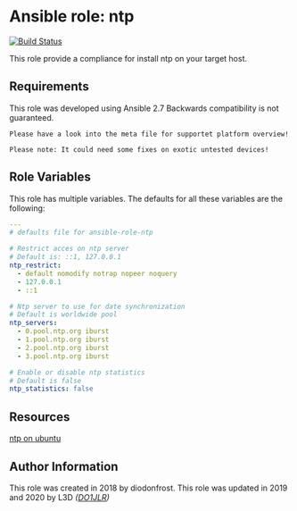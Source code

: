  Ansible role: ntp
======================

[![Build Status](https://travis-ci.org/chaos-bodensee/role-ntp.svg?branch=master)](https://travis-ci.org/chaos-bodensee/role-ntp)

This role provide a compliance for install ntp on your target host.

## Requirements

This role was developed using Ansible 2.7 Backwards compatibility is not guaranteed.

```
Please have a look into the meta file for supportet platform overview!

Please note: It could need some fixes on exotic untested devices!
```


## Role Variables

This role has multiple variables. The defaults for all these variables are the following:

```yaml
---
# defaults file for ansible-role-ntp

# Restrict acces on ntp server
# Default is: ::1, 127.0.0.1
ntp_restrict:
  - default nomodify notrap nopeer noquery
  - 127.0.0.1
  - ::1

# Ntp server to use for date synchronization
# Default is worldwide pool
ntp_servers:
  - 0.pool.ntp.org iburst
  - 1.pool.ntp.org iburst
  - 2.pool.ntp.org iburst
  - 3.pool.ntp.org iburst

# Enable or disable ntp statistics
# Default is false
ntp_statistics: false
```

## Resources

[ntp on ubuntu](https://doc.ubuntu-fr.org/ntp)

## Author Information

This role was created in 2018 by diodonfrost.
This role was updated in 2019 and 2020 by L3D *([DO1JLR](https://github.com/do1jlr))*
